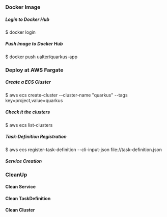 
### Docker Image
##### Login to Docker Hub
$ docker login
##### Push Image to Docker Hub
$ docker push ualter/quarkus-app

### Deploy at AWS Fargate
##### Create a ECS Cluster
$ aws ecs create-cluster  --cluster-name "quarkus" --tags key=project,value=quarkus
##### Check it the clusters
$ aws ecs list-clusters
##### Task-Definition Registration
$ aws ecs register-task-definition --cli-input-json file://task-definition.json
##### Service Creation



### CleanUp
#### Clean Service
#### Clean TaskDefinition
#### Clean Cluster

